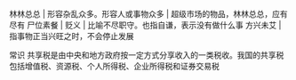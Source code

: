 林林总总 | 形容杂乱众多。形容人或事物众多 | 超级市场的物品，林林总总，应有尽有
尸位素餐 | 贬义 | 比喻不尽职守。也指自谦，表示没有做什么事
方兴未艾 | 指事物正当兴旺之时，不会停止发展

常识
共享税是由中央和地方政府按一定方式分享收入的一类税收。我国的共享税包括增值税、资源税、个人所得税、企业所得税和证券交易税
